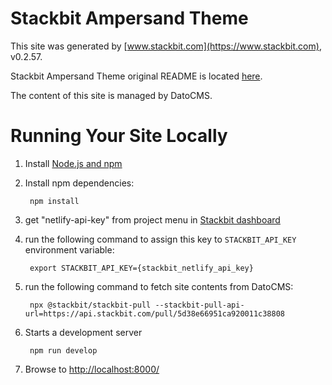 # Stackbit Ampersand Theme

This site was generated by [www.stackbit.com](https://www.stackbit.com), v0.2.57.

Stackbit Ampersand Theme original README is located [here](./README.theme.md).

The content of this site is managed by DatoCMS.

# Running Your Site Locally

1. Install [Node.js and npm](https://nodejs.org/en/)

1. Install npm dependencies:

        npm install

1. get "netlify-api-key" from project menu in [Stackbit dashboard](https://app.stackbit.com/dashboard)

1. run the following command to assign this key to `STACKBIT_API_KEY` environment variable:

        export STACKBIT_API_KEY={stackbit_netlify_api_key}

1. run the following command to fetch site contents from DatoCMS:

        npx @stackbit/stackbit-pull --stackbit-pull-api-url=https://api.stackbit.com/pull/5d38e66951ca920011c38808

1. Starts a development server

        npm run develop

1. Browse to [http://localhost:8000/](http://localhost:8000/)

